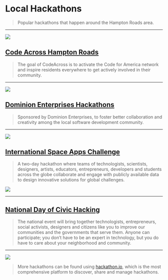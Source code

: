 # Local Hackathons

> Popular hackathons that happen around the Hampton Roads area.

---

![](https://cdn.evbuc.com/eventlogos/23598708/codeacross2015banner.jpg)

## [Code Across Hampton Roads](http://www.codeforamerica.org/events/codeacross-2015/)
> The goal of CodeAcross is to activate the Code for America network and inspire residents everywhere to get actively involved in their community.

---

![](http://hackathon.dominionenterprises.com/wp-content/uploads/2014/11/HackU3-logo.png)

## [Dominion Enterprises Hackathons](http://hackathon.dominionenterprises.com/)
> Sponsored by Dominion Enterprises, to foster better collaboration and creativity among the local software development community.

---

![](http://www.silicio.com.do/wp-content/uploads/2013/03/space-app-challenge.png)

## [International Space Apps Challenge](https://2015.spaceappschallenge.org/)
> A two-day hackathon where teams of technologists, scientists, designers, artists, educators, entrepreneurs, developers and students across the globe collaborate and engage with publicly available data to design innovative solutions for global challenges.

![](http://media2.govtech.com/images/770*1000/National+Day+of+Civic+Hacking.jpg)

---

## [National Day of Civic Hacking](http://hackforchange.org/events/virginia-beach-hackathon/)
> The national event will bring together technologists, entrepreneurs, social activists, designers and citizens like you to improve our communities and the governments that serve them. Anyone can participate; you don’t have to be an expert in technology, but you do have to care about your neighborhood and community.

---

![](https://huacm.files.wordpress.com/2015/04/screenshot-2015-04-07-10-29-03.png)

> More hackathons can be found using [hackathon.io](http://www.hackathon.io/events), which is the most comprehensive platform to discover, share and manage hackathons.
